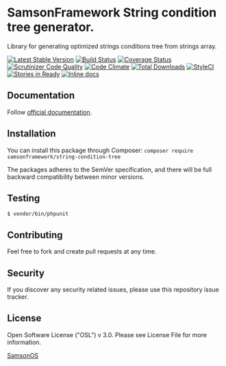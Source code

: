 # SamsonFramework String condition tree generator.
 
Library for generating optimized strings conditions tree from strings array.

[![Latest Stable Version](https://poser.pugx.org/samsonframework/string-condition-tree/v/stable.svg)](https://packagist.org/packages/samsonframework/behat-extension)
[![Build Status](https://scrutinizer-ci.com/g/samsonframework/string-condition-tree/badges/build.png?b=master)](https://scrutinizer-ci.com/g/samsonframework/string-condition-tree/build-status/master)
[![Coverage Status](https://coveralls.io/repos/github/samsonframework/string-condition-tree/badge.svg?branch=master)](https://coveralls.io/github/samsonframework/behat-extension?branch=master)
[![Scrutinizer Code Quality](https://scrutinizer-ci.com/g/samsonframework/string-condition-tree/badges/quality-score.png?b=master)](https://scrutinizer-ci.com/g/samsonframework/string-condition-tree/?branch=master)
[![Code Climate](https://codeclimate.com/github/samsonframework/string-condition-tree/badges/gpa.svg)](https://codeclimate.com/github/samsonframework/behat-extension)
[![Total Downloads](https://poser.pugx.org/samsonframework/string-condition-tree/downloads.svg)](https://packagist.org/packages/samsonframework/behat-extension)
[![StyleCI](https://styleci.io/repos/77138455/shield?branch=master)](https://styleci.io/repos/77138455)
[![Stories in Ready](https://badge.waffle.io/samsonframework/behat-extension.png?label=ready&title=Ready)](https://waffle.io/samsonframework/behat-extension)
[![Inline docs](http://inch-ci.org/github/samsonframework/behat-extension.svg?branch=master)](http://inch-ci.org/github/samsonframework/behat-extension)

## Documentation
Follow [official documentation](http://github.com/samsonframework/string-condition-tree/blob/master/docs/Index.md).

## Installation
You can install this package through Composer:
```composer require samsonframework/string-condition-tree```

The packages adheres to the SemVer specification, and there will be full backward compatibility between minor versions.

## Testing
```$ vendor/bin/phpunit```

## Contributing
Feel free to fork and create pull requests at any time.

## Security
If you discover any security related issues, please use this repository issue tracker.

## License
Open Software License ("OSL") v 3.0. Please see License File for more information.

[SamsonOS](http://samsonos.com)